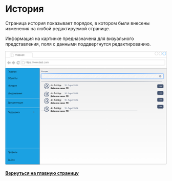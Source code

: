 #  История

Страница история показывает порядок, в котором были внесены изменения на любой редактируемой странице. 

Информация на картинке предназначена для визуального представления, поля с данными поддвергнутся редактированию.

![](../../../images/md-images/part-2/ui-app/img7.png)

[**Вернуться на главную страницу**](../../../README.md)